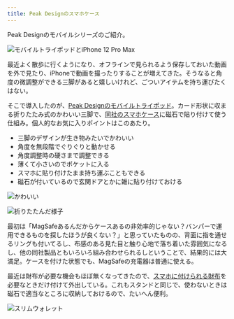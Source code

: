 ```yaml
---
title: Peak Designのスマホケース
---
```

Peak Designのモバイルシリーズのご紹介。

![](https://lh6.googleusercontent.com/Hd_O3YHGd4Xb2kOr8GfXD9A_8SM-AJzdXhmaMQBDlOSeqekpYI23b5E9tBnavu-Qk8RD-xGgZIZAZEAmg4NEvf0HLkry4LMx7HAY9nML_AxnvIi3BVx5hmrZWxHWeaYfjCMoZ4ux6a5tQod-Sgpv8Q "モバイルトライポッドとiPhone 12 Pro Max")

最近よく散歩に行くようになり、オフラインで見られるよう保存しておいた動画を外で見たり、iPhoneで動画を撮ったりすることが増えてきた。そうなると角度の微調整ができる三脚があると嬉しいけれど、ごついアイテムを持ち運びたくはない。

そこで導入したのが、[Peak Designのモバイルトライポッド](https://www.amazon.co.jp/dp/B09FRZPLL3)。カード形状に収まる折りたたみ式のかわいい三脚で、[同社のスマホケース](https://www.amazon.co.jp/dp/B09FP3HP7Z?)に磁石で貼り付けて使う仕組み。個人的なお気に入りポイントはこのあたり。

*   三脚のデザインが生き物みたいでかわいい
*   角度を無段階でぐりぐりと動かせる
*   角度調整時の硬さまで調整できる
*   薄くて小さいのでポケットに入る
*   スマホに貼り付けたまま持ち運ぶこともできる
*   磁石が付いているので玄関ドアとかに雑に貼り付けておける

![](https://lh3.googleusercontent.com/PPxzfZ_8ZYtjibihkWF0eM6FXTn09VOh_vlhngmog_py5_Ew62HvguBtQMJxFTCIxOq38tpgRQm674pyt7XvSiSkZe_XyKG8YKQ4hDxMETRuZNsw7Ylgsd6km7aTyBsCnW5FaGXzRdHqkAP6Fhit-Q "かわいい")

![](https://lh6.googleusercontent.com/kWl5dDlu4RAtk2vHXfi4Fg-8n-K9UbHXZ8c3N0_A8QogqiUPRgG-37wnhZZm2NVZOrA4P8S73pXCL88G4BZXKBkeyB1QS5V4EILj4H0CFyZk48e6ko52DgzA2nva8evXZBQtt1igl-U3PFpO4vKWQg "折りたたんだ様子")

最初は「MagSafeあるんだからケースあるの非効率的じゃない？バンパーで運用できるものを探したほうが良くない？」と思っていたものの、背面に指を通せるリングも付いてるし、布感のある見た目と触り心地で落ち着いた雰囲気になるし、他の同社製品ともいろいろ組み合わせられるしということで、結果的には大満足。ケースを付けた状態でも、MagSafeの充電器は普通に使える。

最近は財布が必要な機会もほぼ無くなってきたので、[スマホに付けられる財布](https://www.amazon.co.jp/dp/B09FSGW671)を必要なときだけ付けて外出している。これもスタンドと同じで、使わないときは磁石で適当なところに収納しておけるので、たいへん便利。

![](https://lh4.googleusercontent.com/6455EJGbZsJrCqh478eLmV2ZGjX7xVDMupH_FLEIcFHTwHSpC-HiHCHV0_4VRe2K8kU0Nv7cOtBH8FPmYR1koYgkPhedqGeC8h09SKny2J6tjHXJke1fjE14iVvwrCJOhFqGkBcFGncOokhaNJErgQ "スリムウォレット")
